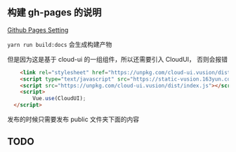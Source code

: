 

## 构建 gh-pages 的说明 

[Github Pages Setting](https://docs.github.com/en/free-pro-team@latest/github/working-with-github-pages/configuring-a-publishing-source-for-your-github-pages-site#choosing-a-publishing-source)

`yarn run build:docs` 会生成构建产物

但是因为这是基于 cloud-ui 的一组组件，所以还需要引入 CloudUI， 否则会报错

```html
	<link rel="stylesheet" href="https://unpkg.com/cloud-ui.vusion/dist/index.css">
	<script type="text/javascript" src="https://static-vusion.163yun.com/packages/vue@2/dist/vue.min.js"></script>
    <script src="https://unpkg.com/cloud-ui.vusion/dist/index.js"></script>
    <script>
        Vue.use(CloudUI);
  </script>
```

发布的时候只需要发布 public 文件夹下面的内容

## TODO
  

